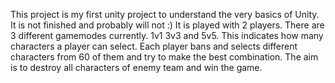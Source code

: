 This project is my first unity project to understand the very basics of Unity. 
It is not finished and probably will not :)
It is played with 2 players. There are 3 different gamemodes currently. 1v1 3v3 and 5v5. This indicates how many characters a player can select.
Each player bans and selects different characters from 60 of them and try to make the best combination.
The aim is to destroy all characters of enemy team and win the game.
